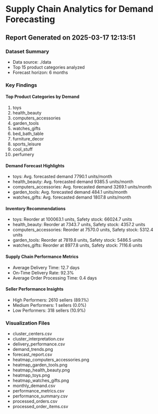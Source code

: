 # Supply Chain Analytics for Demand Forecasting
## Report Generated on 2025-03-17 12:13:51

### Dataset Summary
- Data source: ./data
- Top 15 product categories analyzed
- Forecast horizon: 6 months

### Key Findings
#### Top Product Categories by Demand
1. toys
2. health_beauty
3. computers_accessories
4. garden_tools
5. watches_gifts
6. bed_bath_table
7. furniture_decor
8. sports_leisure
9. cool_stuff
10. perfumery

#### Demand Forecast Highlights
- toys: Avg. forecasted demand 7790.1 units/month
- health_beauty: Avg. forecasted demand 9385.5 units/month
- computers_accessories: Avg. forecasted demand 3269.1 units/month
- garden_tools: Avg. forecasted demand 484.1 units/month
- watches_gifts: Avg. forecasted demand 1807.8 units/month

#### Inventory Recommendations
- toys: Reorder at 100063.1 units, Safety stock: 66024.7 units
- health_beauty: Reorder at 7343.7 units, Safety stock: 4357.2 units
- computers_accessories: Reorder at 7570.0 units, Safety stock: 5312.4 units
- garden_tools: Reorder at 7819.8 units, Safety stock: 5486.5 units
- watches_gifts: Reorder at 8977.8 units, Safety stock: 7116.6 units

#### Supply Chain Performance Metrics
- Average Delivery Time: 12.7 days
- On-Time Delivery Rate: 92.3%
- Average Order Processing Time: 0.4 days

#### Seller Performance Insights
- High Performers: 2610 sellers (89.1%)
- Medium Performers: 1 sellers (0.0%)
- Low Performers: 318 sellers (10.9%)

### Visualization Files
- cluster_centers.csv
- cluster_interpretation.csv
- delivery_performance.csv
- demand_trends.png
- forecast_report.csv
- heatmap_computers_accessories.png
- heatmap_garden_tools.png
- heatmap_health_beauty.png
- heatmap_toys.png
- heatmap_watches_gifts.png
- monthly_demand.csv
- performance_metrics.csv
- performance_summary.csv
- processed_orders.csv
- processed_order_items.csv